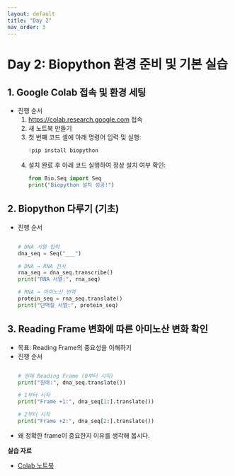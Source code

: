 ```yaml
---
layout: default
title: "Day 2"
nav_order: 3
---
```


# Day 2: Biopython 환경 준비 및 기본 실습

## 1. Google Colab 접속 및 환경 세팅
- 진행 순서
  1. https://colab.research.google.com 접속
  2. 새 노트북 만들기
  3. 첫 번째 코드 셀에 아래 명령어 입력 및 실행:
     ```python
     !pip install biopython
     ```
  4. 설치 완료 후 아래 코드 실행하여 정상 설치 여부 확인:
     ```python
     from Bio.Seq import Seq
     print("Biopython 설치 성공!")
     ```

## 2. Biopython 다루기 (기초)
  - 진행 순서
    ```python

    # DNA 서열 입력
    dna_seq = Seq("___")

    # DNA → RNA 전사
    rna_seq = dna_seq.transcribe()
    print("RNA 서열:", rna_seq)

    # RNA → 아미노산 번역
    protein_seq = rna_seq.translate()
    print("단백질 서열:", protein_seq)
    ```
## 3. Reading Frame 변화에 따른 아미노산 변화 확인
  - 목표: Reading Frame의 중요성을 이해하기
  - 진행 순서
    ```python

    # 원래 Reading Frame (0부터 시작)
    print("원래:", dna_seq.translate())

    # 1부터 시작
    print("Frame +1:", dna_seq[1:].translate())

    # 2부터 시작
    print("Frame +2:", dna_seq[2:].translate())
    ```
  - 왜 정확한 frame이 중요한지 이유를 생각해 봅시다.

**실습 자료**  
- [Colab 노트북](lectures/day1_notebook.ipynb)  
